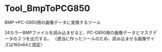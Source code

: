 # Tool_BmpToPCG850
BMP→PC-G850用の画像データに変換するツール

24カラーBMPファイルを読み込ませると、PC-G850用の画像データとマスクデータの２つを出力する。
（適当に作ったツールのため、読み込ませる画像サイズは160x64と固定）
